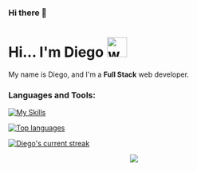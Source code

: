 ### Hi there 👋

<h1>Hi... I'm Diego <a href="#"><a/><img src="https://user-images.githubusercontent.com/your-image-url-here.gif" alt="waving hand gif" aria-hidden="true" width="40" /></h1>

My name is Diego, and I'm a **Full Stack** web developer.

### **Languages and Tools:**  
[![My Skills](https://skills.thijs.gg/icons?i=html,css,tailwind,js,react,vite,ts,next,expressjs,nodejs,mongodb,firebase,md,git,github,vscode,jest,styledcomponents,postman,stackoverflow,angular,jquery,python,django,fastapi,mysql,postgresql,vercel,html,css,tailwindcss,javascript,typescript,materialui,linux,docker,aws,php,java,spring,oracle,mongodb&perline=13)](#)

 <!-- with the following key aptitudes:

- Learning unquenchably thirsty.
- English language enthusiast (C1-level).
- Coaching lover.
- Collaboration passionate.
- Communication guru.
- Proactiveness sensei.
- Resourceful is my second name.

### Technologies

#### Frontend
- AngularJS, Angular 2, jQuery, ReactJS with NextJS, Vercel, native HTML, CSS, TailwindCSS, JavaScript, Typescript, Material-UI.

#### Backend
- Native PHP, Yii2 PHP full-stack framework, Python with Django and FastAPI frameworks.

#### Databases
- MySQL DBMS, PostgreSQL DBMS (SupaBase).

#### Mobile
- React-Native (Expo Go and React Native CLI).

#### Code Versioning and Collaboration
- Git with Gitlab, GitHub.
- CI/CD, Github Actions, Wikis.

#### Other Technologies
- Windows 10, Linux, Docker, WinSCP, DBeaver, WAMP Server, AWS Amazon Linux SSH Scripting, Java, Spring Boot, Trello, Jira, Oracle, MongoDB, CI/CD, Infrastructure and Documentation as Code.

### Github Stats ⚡

 [![Diego's github stats](https://bad-apple-github-readme.vercel.app/api?username=your-github-username&show_icons=true&count_private=true&line_height=20&icon_color=00b3ff&theme=blue-green&title_color=00b3ff)](#)
--> 
 [![Top languages](https://github-readme-your-username.vercel.app/api/top-langs/?username=your-github-username&layout=compact&count_private=true&theme=blue-green&title_color=00b3ff)](#)

[![Diego's current streak](https://github-readme-streak-stats-blush.vercel.app/?user=your-github-username&count_private=true&theme=blue-green&title_color=00b3ff)](#)

<p align="center">
     <img src="https://capsule-render.vercel.app/api?type=waving&color=gradient&height=100&section=footer"/>
</p>

<!--
**daherre0/daherre0** is a ✨ _special_ ✨ repository because its `README.md` (this file) appears on your GitHub profile.

Here are some ideas to get you started:

- 🔭 I’m currently working on ...
- 🌱 I’m currently learning ...
- 👯 I’m looking to collaborate on ...
- 🤔 I’m looking for help with ...
- 💬 Ask me about ...
- 📫 How to reach me: ...
- 😄 Pronouns: ...
- ⚡ Fun fact: ...
-->
